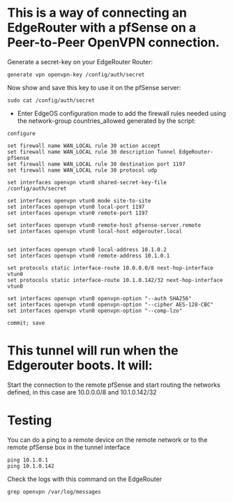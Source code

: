 # This is a way of connecting an EdgeRouter with a pfSense on a Peer-to-Peer OpenVPN connection.

Generate a secret-key on your EdgeRouter Router:
```
generate vpn openvpn-key /config/auth/secret
```

Now show and save this key to use it on the pfSense server:
```
sudo cat /config/auth/secret
```

+ Enter EdgeOS configuration mode to add the firewall rules needed using the network-group countries_allowed generated by the script:
```
configure

set firewall name WAN_LOCAL rule 30 action accept
set firewall name WAN_LOCAL rule 30 description Tunnel EdgeRouter-pfSense
set firewall name WAN_LOCAL rule 30 destination port 1197
set firewall name WAN_LOCAL rule 30 protocol udp

set interfaces openvpn vtun0 shared-secret-key-file /config/auth/secret

set interfaces openvpn vtun0 mode site-to-site
set interfaces openvpn vtun0 local-port 1197
set interfaces openvpn vtun0 remote-port 1197

set interfaces openvpn vtun0 remote-host pfsense-server.remote
set interfaces openvpn vtun0 local-host edgerouter.local


set interfaces openvpn vtun0 local-address 10.1.0.2
set interfaces openvpn vtun0 remote-address 10.1.0.1

set protocols static interface-route 10.0.0.0/8 next-hop-interface vtun0
set protocols static interface-route 10.1.0.142/32 next-hop-interface vtun0

set interfaces openvpn vtun0 openvpn-option "--auth SHA256"
set interfaces openvpn vtun0 openvpn-option "--cipher AES-128-CBC"
set interfaces openvpn vtun0 openvpn-option "--comp-lzo"

commit; save
```

# This tunnel will run when the Edgerouter boots. It will:
Start the connection to the remote pfSense and start routing the networks defined, in this case are 10.0.0.0/8 and 10.1.0.142/32

# Testing
You can do a ping to a remote device on the remote network or to the remote pfSense box in the tunnel interface
```
ping 10.1.0.1
ping 10.1.0.142
```
Check the logs with this command on the EdgeRouter
```
grep openvpn /var/log/messages
```
